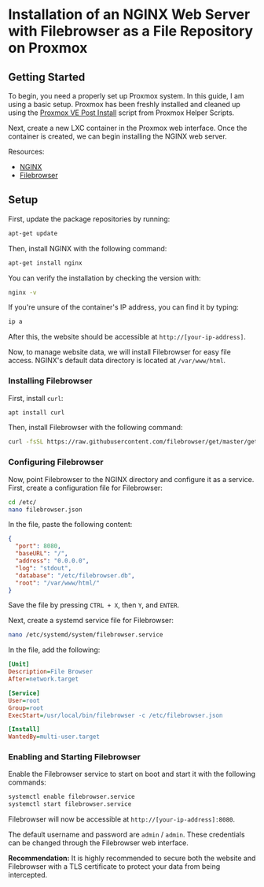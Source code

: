 # Installation of an NGINX Web Server with Filebrowser as a File Repository on Proxmox

## Getting Started

To begin, you need a properly set up Proxmox system. In this guide, I am using a basic setup. Proxmox has been freshly installed and cleaned up using the [Proxmox VE Post Install](https://proxmoxve-scripts.com/scripts?id=Proxmox%20VE%20Post%20Install) script from Proxmox Helper Scripts.

Next, create a new LXC container in the Proxmox web interface. Once the container is created, we can begin installing the NGINX web server.

Resources:

- [NGINX](https://nginx.org/en/)
- [Filebrowser](https://filebrowser.org/)

## Setup

First, update the package repositories by running:

```bash
apt-get update
```

Then, install NGINX with the following command:

```bash
apt-get install nginx
```

You can verify the installation by checking the version with:

```bash
nginx -v
```

If you're unsure of the container's IP address, you can find it by typing:

```bash
ip a
```

After this, the website should be accessible at `http://[your-ip-address]`.

Now, to manage website data, we will install Filebrowser for easy file access. NGINX's default data directory is located at `/var/www/html`.

### Installing Filebrowser

First, install `curl`:

```bash
apt install curl
```

Then, install Filebrowser with the following command:

```bash
curl -fsSL https://raw.githubusercontent.com/filebrowser/get/master/get.sh | bash
```

### Configuring Filebrowser

Now, point Filebrowser to the NGINX directory and configure it as a service. First, create a configuration file for Filebrowser:

```bash
cd /etc/
nano filebrowser.json
```

In the file, paste the following content:

```json
{
  "port": 8080,
  "baseURL": "/",
  "address": "0.0.0.0",
  "log": "stdout",
  "database": "/etc/filebrowser.db",
  "root": "/var/www/html/"
}
```

Save the file by pressing `CTRL + X`, then `Y`, and `ENTER`.

Next, create a systemd service file for Filebrowser:

```bash
nano /etc/systemd/system/filebrowser.service
```

In the file, add the following:

```ini
[Unit]
Description=File Browser
After=network.target

[Service]
User=root
Group=root
ExecStart=/usr/local/bin/filebrowser -c /etc/filebrowser.json

[Install]
WantedBy=multi-user.target
```

### Enabling and Starting Filebrowser

Enable the Filebrowser service to start on boot and start it with the following commands:

```bash
systemctl enable filebrowser.service
systemctl start filebrowser.service
```

Filebrowser will now be accessible at `http://[your-ip-address]:8080`.

The default username and password are `admin` / `admin`. These credentials can be changed through the Filebrowser web interface.

**Recommendation:** It is highly recommended to secure both the website and Filebrowser with a TLS certificate to protect your data from being intercepted.
